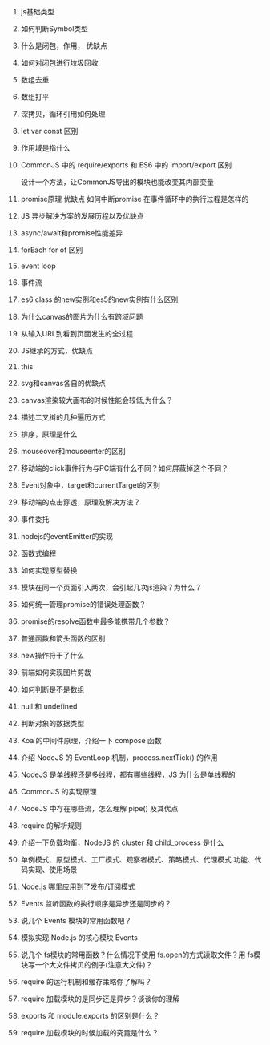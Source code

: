 1. js基础类型
2. 如何判断Symbol类型
3. 什么是闭包，作用， 优缺点
4. 如何对闭包进行垃圾回收
5. 数组去重
6. 数组打平
7. 深拷贝，循环引用如何处理
8. let var const 区别
9. 作用域是指什么
10. CommonJS 中的 require/exports 和 ES6 中的 import/export 区别

    设计一个方法，让CommonJS导出的模块也能改变其内部变量
11. promise原理 优缺点 如何中断promise 在事件循环中的执行过程是怎样的
12. JS 异步解决方案的发展历程以及优缺点
13. async/await和promise性能差异
14. forEach for of 区别
15. event loop
16. 事件流
17. es6 class 的new实例和es5的new实例有什么区别
18. 为什么canvas的图片为什么有跨域问题
19. 从输入URL到看到页面发生的全过程
20. JS继承的方式，优缺点
21. this
22. svg和canvas各自的优缺点
23. canvas渲染较大画布的时候性能会较低,为什么？
24. 描述二叉树的几种遍历方式
25. 排序，原理是什么
26. mouseover和mouseenter的区别
27. 移动端的click事件行为与PC端有什么不同？如何屏蔽掉这个不同？
28. Event对象中，target和currentTarget的区别
30. 移动端的点击穿透，原理及解决方法？
31. 事件委托
32. nodejs的eventEmitter的实现
33. 函数式编程
34. 如何实现原型替换
35. 模块在同一个页面引入两次，会引起几次js渲染？为什么？
36. 如何统一管理promise的错误处理函数？
37. promise的resolve函数中最多能携带几个参数？
38. 普通函数和箭头函数的区别
39. new操作符干了什么
40. 前端如何实现图片剪裁
41. 如何判断是不是数组
42. null 和 undefined
43. 判断对象的数据类型
44. Koa 的中间件原理，介绍一下 compose 函数
45. 介绍 NodeJS 的 EventLoop 机制，process.nextTick() 的作用
46. NodeJS 是单线程还是多线程，都有哪些线程，JS 为什么是单线程的
47. CommonJS 的实现原理
48. NodeJS 中存在哪些流，怎么理解 pipe() 及其优点
49. require 的解析规则
50. 介绍一下负载均衡，NodeJS 的 cluster 和 child_process 是什么
51. 单例模式、原型模式、工厂模式、观察者模式、策略模式、代理模式   功能、代码实现、使用场景
52.  Node.js 哪里应用到了发布/订阅模式
53. Events 监听函数的执行顺序是异步还是同步的？
54. 说几个 Events 模块的常用函数吧？
55. 模拟实现 Node.js 的核心模块 Events
56. 说几个 fs模块的常用函数？什么情况下使用 fs.open的方式读取文件？用 fs模块写一个大文件拷贝的例子(注意大文件)？
57. require 的运行机制和缓存策略你了解吗？
58. require 加载模块的是同步还是异步？谈谈你的理解
59. exports 和 module.exports 的区别是什么？
60. require 加载模块的时候加载的究竟是什么？